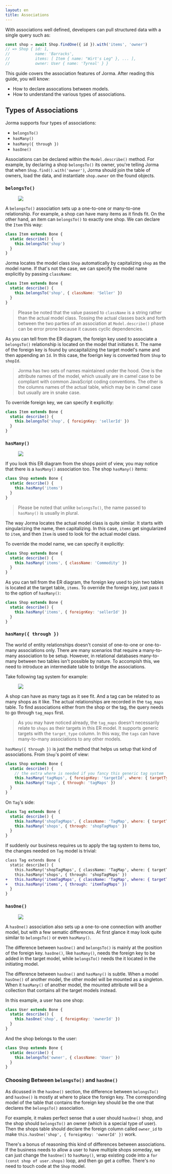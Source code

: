```yaml
---
layout: en
title: Associations
---
```


With associations well defined, developers can pull structured data with a single query such as:

```js
const shop = await Shop.findOne({ id }).with('items', 'owner')
// => Shop { id: 1,
//           name: 'Barracks',
//           items: [ Item { name: "Wirt's Leg" }, ... ],
//           owner: User { name: 'Tyreal' } }
```

This guide covers the association features of Jorma. After reading this guide, you will know:

- How to declare assocations between models.
- How to understand the various types of associations.

## Types of Associations

Jorma supports four types of associations:

- `belongsTo()`
- `hasMany()`
- `hasMany({ through })`
- `hasOne()`

Associations can be declared within the `Model.describe()` method. For example, by declaring a shop `belongsTo()` its owner, you're telling Jorma that when `Shop.find().with('owner')`, Jorma should join the table of owners, load the data, and instantiate `shop.owner` on the found objects.

### `belongsTo()`

<figure class="belongs-to-erd">
  <img src="https://img.alicdn.com/tfscom/TB1qiWyfyqAXuNjy1XdXXaYcVXa.png">
</figure>

A `belongsTo()` association sets up a one-to-one or many-to-one relationship. For example, a shop can have many items as it finds fit. On the other hand, an item can `belongsTo()` to exactly one shop. We can declare the `Item` this way:

```js
class Item extends Bone {
  static describe() {
    this.belongsTo('shop')
  }
}
```

Jorma locates the model class `Shop` automatically by capitalizing `shop` as the model name. If that's not the case, we can specify the model name explicitly by passing `className`:

```js
class Item extends Bone {
  static describe() {
    this.belongsTo('shop', { className: 'Seller' })
  }
}
```

> Please be noted that the value passed to `className` is a string rather than the actual model class. Tossing the actual classes back and forth between the two parties of an association at `Model.describe()` phase can be error prone because it causes cyclic dependencies.

As you can tell from the ER diagram, the foreign key used to associate a `belongsTo()` relationship is located on the model that initiates it. The name of the foreign key is found by uncapitalizing the target model's name and then appending an `Id`. In this case, the foerign key is converted from `Shop` to `shopId`.

> Jorma has two sets of names maintained under the hood. One is the attribute names of the model, which usually are in camel case to be compliant with common JavaScript coding conventions. The other is the columns names of the actual table, which may be in camel case but usually are in snake case.

To override foreign key, we can specify it explicitly:

```js
class Item extends Bone {
  static describe() {
    this.belongsTo('shop', { foreignKey: 'sellerId' })
  }
}
```

### `hasMany()`

<figure class="has-many-erd">
  <img src="https://img.alicdn.com/tfscom/TB1qiWyfyqAXuNjy1XdXXaYcVXa.png">
</figure>

If you look this ER diagram from the shops point of view, you may notice that there is a `hasMany()` association too. The shop `hasMany()` items:

```js
class Shop extends Bone {
  static describe() {
    this.hasMany('items')
  }
}
```

> Please be noted that unlike `belongsTo()`, the name passed to `hasMany()` is usually in plural.

The way Jorma locates the actual model class is quite similar. It starts with singularizing the name, then capitalizing. In this case, `items` get singularized to `item`, and then `Item` is used to look for the actual model class.

To override the model name, we can specify it explicitly:

```js
class Shop extends Bone {
  static describe() {
    this.hasMany('items', { className: 'Commodity' })
  }
}
```

As you can tell from the ER diagram, the foreign key used to join two tables is located at the target table, `items`. To override the foreign key, just pass it to the option of `hasMany()`:

```js
class Shop extends Bone {
  static describe() {
    this.hasMany('items', { foreignKey: 'sellerId' })
  }
}
```

### `hasMany({ through })`

The world of entity relationships doesn't consist of one-to-one or one-to-many associations only. There are many scenarios that require a many-to-many association to be setup. However, in relational databases many-to-many between two tables isn't possible by nature. To accompish this, we need to introduce an intermediate table to bridge the associations.

Take following tag system for example:

<figure class="has-many-through-erd">
  <img src="https://img.alicdn.com/tfscom/TB1DWpxh2DH8KJjy1XcXXcpdXXa.png">
</figure>

A shop can have as many tags as it see fit. And a tag can be related to as many shops as it like. The actual relationships are recorded in the `tag_maps` table. To find associations either from the shop or the tag, the query needs to go through `tag_maps` first.

> As you may have noticed already, the `tag_maps` doesn't necessarily relate to `shops` as their targets in this ER model. It supports generic targets with the `target_type` column. In this way, the `tags` can have many-to-many associations to any other models.

`hasMany({ through })` is just the method that helps us setup that kind of associations. From `Shop`'s point of view:

```js
class Shop extends Bone {
  static describe() {
    // the extra where is needed if you fancy this generic tag system
    this.hasMany('tagMaps', { foreignKey: 'targetId', where: { targetType: 0 } })
    this.hasMany('tags', { through: 'tagMaps' })
  }
}
```

On `Tag`'s side:

```js
class Tag extends Bone {
  static describe() {
    this.hasMany('shopTagMaps', { className: 'TagMap', where: { targetType: 0 } })
    this.hasMany('shops', { through: 'shopTagMaps' })
  }
}
```

If suddenly our business requires us to apply the tag system to items too, the changes needed on `Tag` model is trivial:

```diff
class Tag extends Bone {
  static describe() {
    this.hasMany('shopTagMaps', { className: 'TagMap', where: { targetType: 0 } })
    this.hasMany('shops', { through: 'shopTagMaps' })
+   this.hasMany('itemTagMaps', { className: 'TagMap', where: { targetType: 1 } })
+   this.hasMany('items', { through: 'itemTagMaps' })
  }
}
```

### `hasOne()`

<figure class="has-one-erd">
  <img src="https://img.alicdn.com/tfscom/TB1LiHffyqAXuNjy1XdXXaYcVXa.png">
</figure>

A `hasOne()` association also sets up a one-to-one connection with another model, but with a few sematic differences. At first glance it may look quite similar to `belongsTo()` or even `hasMany()`.

The difference between `hasOne()` and `belongsTo()` is mainly at the position of the foreign key. `hasOne()`, like `hasMany()`, needs the foreign key to be added in the target model, while `belongsTo()` needs the it located in the initiating model.

The difference between `hasOne()` and `hasMany()` is subtle. When a model `hasOne()` of another model, the other model will be mounted as a singleton. When it `hasMany()` of another model, the mounted attribute will be a collection that contains all the target models instead.

In this example, a user has one shop:

```js
class User extends Bone {
  static describe() {
    this.hasOne('shop', { foreignKey: 'ownerId' })
  }
}
```

And the shop belongs to the user:

```js
class Shop extends Bone {
  static describe() {
    this.belongsTo('owner', { className: 'User' })
  }
}
```

### Choosing Between `belongsTo()` and `hasOne()`

As dicussed in the `hasOne()` section, the difference between `belongsTo()` and `hasOne()` is mostly at where to place the foreign key. The corresponding model of the table that contains the foreign key should be the one that declares the `belongsTo()` association.

For example, it makes perfect sense that a user should `hasOne()` shop, and the shop should `belongsTo()` an owner (which is a special type of user). Then the shops table should declare the foreign column called `owner_id` to make `this.hasOne('shop', { foreignKey: 'ownerId' })` work.

There's a bonus of reasoning this kind of differences between associations. If the business needs to allow a user to have multiple shops someday, we can just change the `hasOne()` to `hasMany()`, wrap existing code into a `for (const shop of user.shops)` loop, and then go get a coffee. There's no need to touch code at the `Shop` model.
